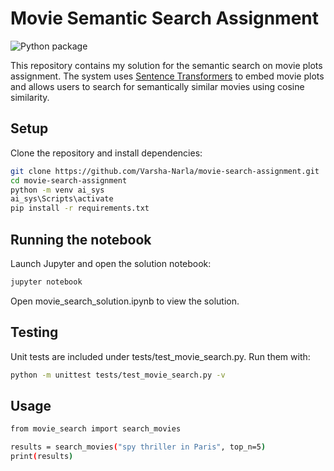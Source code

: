 # Movie Semantic Search Assignment

![Python package](https://github.com/Varsha-Narla/movie-search-assignment/actions/workflows/python-tests.yml/badge.svg)

This repository contains my solution for the semantic search on movie plots assignment.
The system uses [Sentence Transformers](https://www.sbert.net/) to embed movie plots and allows users to search for semantically similar movies using cosine similarity.

## Setup
Clone the repository and install dependencies:
```bash
git clone https://github.com/Varsha-Narla/movie-search-assignment.git
cd movie-search-assignment
python -m venv ai_sys
ai_sys\Scripts\activate
pip install -r requirements.txt

```
## Running the notebook
Launch Jupyter and open the solution notebook:
```bash
jupyter notebook
```
Open movie_search_solution.ipynb to view the solution.

## Testing
Unit tests are included under tests/test_movie_search.py. Run them with:
```bash
python -m unittest tests/test_movie_search.py -v
```
## Usage
```bash
from movie_search import search_movies

results = search_movies("spy thriller in Paris", top_n=5)
print(results)
```



